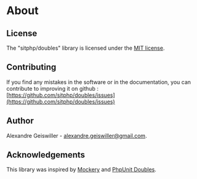 # About

## License

The "sitphp/doubles" library is licensed under the [MIT license](https://opensource.org/licenses/MIT).

## Contributing

If you find any mistakes in the software or in the documentation, you can contribute to improving it on
github : [https://github.com/sitphp/doubles/issues](https://github.com/sitphp/doubles/issues)

## Author

Alexandre Geiswiller - [alexandre.geiswiller@gmail.com](mailto:alexandre.geiswiller@gmail.com).

## Acknowledgements

This library was inspired by [Mockery](http://docs.mockery.io)
and [PhpUnit Doubles](https://phpunit.readthedocs.io/en/7.1/test-doubles.html).
